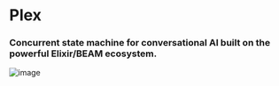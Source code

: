 # Plex 

### Concurrent state machine for conversational AI built on the powerful Elixir/BEAM ecosystem.

![image](https://blogger.googleusercontent.com/img/b/R29vZ2xl/AVvXsEhzgwetd93YNGiy-FZ0HAs807Q6_walEUZqnt7TNtN-3RdAEOv075dnd0KNw7Nlo98KI-5S7XVtpmCPTAshV0OlBmbIZu-rESuwvWpE4eVMb7qDKCce7oZ-lMA1td8CnlsLuZR88vgly-k/s320/cooper+and+tars.jpg)


